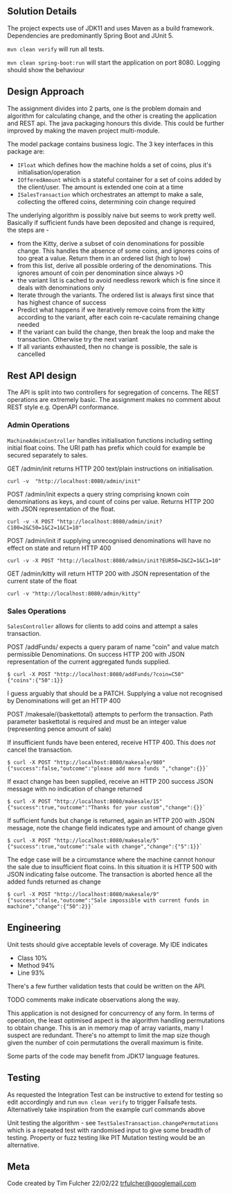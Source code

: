 ## Solution Details

The project expects use of JDK11 and uses Maven as a build framework.
Dependencies are predominantly Spring Boot and JUnit 5.

`mvn clean verify` will run all tests.

`mvn clean spring-boot:run` will start the application on port 8080. Logging should show the behaviour

## Design Approach

The assignment divides into 2 parts, one is the problem domain and algorithm for calculating change, and the other is creating the application and REST api.
The java packaging honours this divide.
This could be further improved by making the maven project multi-module.

The model package contains business logic. The 3 key interfaces in this package are:
- `IFloat` which defines how the machine holds a set of coins, plus it's initialisation/operation
- `IOfferedAmount` which is a stateful container for a set of coins added by the client/user. The amount is extended one coin at a time
- `ISalesTransaction` which orchestrates an attempt to make a sale, collecting the offered coins, determining coin change required

The underlying algorithm is possibly naive but seems to work pretty well. Basically if sufficient funds have been 
deposited and change is required, the steps are -
- from the Kitty, derive a subset of coin denominations for possible change. This handles the absence of some coins, and ignores coins of
too great a value. Return them in an ordered list (high to low)
- from this list, derive all possible ordering of the denominations. This ignores amount of coin per denomination since always >0
- the variant list is cached to avoid needless rework which is fine since it deals with denominations only
- Iterate through the variants. The ordered list is always first since that has highest chance of success
- Predict what happens if we iteratively remove coins from the kitty according to the variant, after each coin re-caculate remaining change needed
- If the variant can build the change, then break the loop and make the transaction. Otherwise try the next variant
- If all variants exhausted, then no change is possible, the sale is cancelled


## Rest API design

The API is split into two controllers for segregation of concerns.
The REST operations are extremely basic. The assignment makes no comment about REST style e.g. OpenAPI conformance.

### Admin Operations

`MachineAdminController` handles initialisation functions including setting initial float coins.
The URI path has prefix which could for example be secured separately to sales.

GET /admin/init   returns HTTP 200 text/plain instructions on initialisation.

`curl -v  "http://localhost:8080/admin/init"`

POST /admin/init  expects a query string comprising known coin denominations as keys, and count of coins per value. Returns
HTTP 200 with JSON representation of the float.

`curl -v -X POST "http://localhost:8080/admin/init?C100=2&C50=1&C2=1&C1=10"`

POST /admin/init if supplying unrecognised denominations will have no effect on state and return HTTP 400

`curl -v -X POST "http://localhost:8080/admin/init?EUR50=2&C2=1&C1=10"`

GET /admin/kitty  will return HTTP 200 with JSON representation of the current state of the float

`curl -v "http://localhost:8080/admin/kitty"`

### Sales Operations

`SalesController` allows for clients to add coins and attempt a sales transaction.

POST /addFunds/ expects a query param of name "coin" and value match permissible Denominations. On success HTTP 200 with JSON
representation of the current aggregated funds supplied.

```
$ curl -X POST "http://localhost:8080/addFunds/?coin=C50"
{"coins":{"50":1}}
```

I guess arguably that should be a PATCH.
Supplying a value not recognised by Denominations will get an HTTP 400

POST /makesale/{baskettotal}  attempts to perform the transaction.
Path parameter baskettotal is required and must be an integer value (representing pence amount of sale)

If insufficient funds have been entered, receive HTTP 400. This does *not* cancel the transaction.

```
$ curl -X POST "http://localhost:8080/makesale/980"
{"success":false,"outcome":"please add more funds ","change":{}}`
```
If exact change has been supplied, receive an HTTP 200 success JSON message with no indication of change returned

```
$ curl -X POST "http://localhost:8080/makesale/15"
{"success":true,"outcome":"Thanks for your custom","change":{}}`
```
If sufficient funds but change is returned, again an HTTP 200 with JSON message, note the change field indicates type and amount of change given

```
$ curl -X POST "http://localhost:8080/makesale/5"
{"success":true,"outcome":"sale with change","change":{"5":1}}`
```
The edge case will be a circumstance where the machine cannot honour the sale due to insufficient float coins.
In this situation it is HTTP 500 with JSON indicating false outcome. The transaction is aborted hence all the added funds returned as change

```
$ curl -X POST "http://localhost:8080/makesale/9"
{"success":false,"outcome":"Sale impossible with current funds in machine","change":{"50":2}}`
```

## Engineering
Unit tests should give acceptable levels of coverage. My IDE indicates
- Class 10%
- Method 94%
- Line 93%

There's a few further validation tests that could be written on the API.

TODO comments make indicate observations along the way.

This application is not designed for concurrency of any form.
In terms of operation, the least optimised aspect is the algorithm handling permutations to obtain
change. This is an in memory map of array variants, many I suspect are redundant. There's no attempt to 
limit the map size though given the number of coin permutations the overall maximum is finite.

Some parts of the code may benefit from JDK17 language features.

## Testing

As requested the Integration Test can be instructive to extend for testing so edit accordingly and
run `mvn clean verify` to trigger Failsafe tests.
Alternatively take inspiration from the example curl commands above

Unit testing the algorithm - see `TestSalesTransaction.changePermutations` which is a repeated test
with randomised input to give some breadth of testing.
Property or fuzz testing like PIT Mutation testing would be an alternative.

## Meta

Code created by Tim Fulcher 22/02/22
trfulcher@googlemail.com
